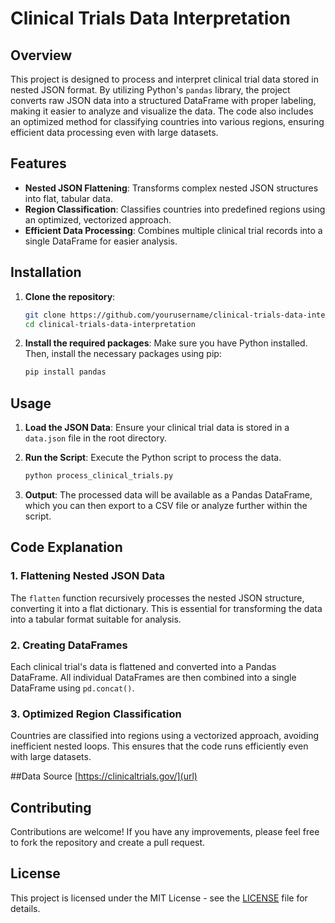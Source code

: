 # Clinical Trials Data Interpretation

## Overview

This project is designed to process and interpret clinical trial data stored in nested JSON format. By utilizing Python's `pandas` library, the project converts raw JSON data into a structured DataFrame with proper labeling, making it easier to analyze and visualize the data. The code also includes an optimized method for classifying countries into various regions, ensuring efficient data processing even with large datasets.

## Features

- **Nested JSON Flattening**: Transforms complex nested JSON structures into flat, tabular data.
- **Region Classification**: Classifies countries into predefined regions using an optimized, vectorized approach.
- **Efficient Data Processing**: Combines multiple clinical trial records into a single DataFrame for easier analysis.

## Installation

1. **Clone the repository**:
    ```bash
    git clone https://github.com/yourusername/clinical-trials-data-interpretation.git
    cd clinical-trials-data-interpretation
    ```

2. **Install the required packages**:
    Make sure you have Python installed. Then, install the necessary packages using pip:
    ```bash
    pip install pandas
    ```

## Usage

1. **Load the JSON Data**:
   Ensure your clinical trial data is stored in a `data.json` file in the root directory.

2. **Run the Script**:
   Execute the Python script to process the data.
    ```bash
    python process_clinical_trials.py
    ```

3. **Output**:
   The processed data will be available as a Pandas DataFrame, which you can then export to a CSV file or analyze further within the script.

## Code Explanation

### 1. Flattening Nested JSON Data
The `flatten` function recursively processes the nested JSON structure, converting it into a flat dictionary. This is essential for transforming the data into a tabular format suitable for analysis.

### 2. Creating DataFrames
Each clinical trial's data is flattened and converted into a Pandas DataFrame. All individual DataFrames are then combined into a single DataFrame using `pd.concat()`.

### 3. Optimized Region Classification
Countries are classified into regions using a vectorized approach, avoiding inefficient nested loops. This ensures that the code runs efficiently even with large datasets.

##Data Source
[https://clinicaltrials.gov/](url)

## Contributing

Contributions are welcome! If you have any improvements, please feel free to fork the repository and create a pull request.

## License

This project is licensed under the MIT License - see the [LICENSE](LICENSE) file for details.

